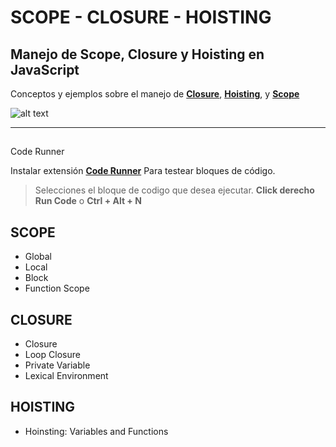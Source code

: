 # SCOPE - CLOSURE - HOISTING

## Manejo de Scope, Closure y Hoisting en JavaScript 

Conceptos y ejemplos sobre el manejo de **[Closure](https://developer.mozilla.org/es/docs/Web/JavaScript/Closures)**,
**[Hoisting](https://developer.mozilla.org/es/docs/Glossary/Hoisting)**, y
**[Scope](https://developer.mozilla.org/es/docs/Glossary/Scope)**


![alt text](https://cdn.iconscout.com/icon/free/png-256/javascript-2752148-2284965.png "JavaScript LOGO")


___

## 
Code Runner

Instalar extensión **[Code Runner](https://marketplace.visualstudio.com/items?itemName=formulahendry.code-runner)**
Para testear bloques de código.

> Selecciones el bloque de codigo que desea ejecutar. **Click derecho Run Code** o **Ctrl + Alt + N**









## SCOPE

* Global
* Local
* Block
* Function Scope

## CLOSURE

* Closure
* Loop Closure
* Private Variable 
* Lexical Environment

## HOISTING

* Hoinsting: Variables and Functions

